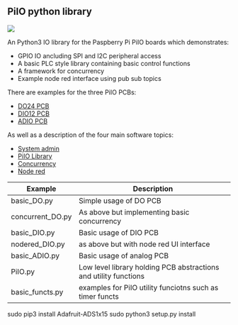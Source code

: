 ## PiIO python library

![](https://github.com/lawsonkeith/PiIO/raw/master/images/PhiSide.PNG)


An Python3 IO library for the Paspberry Pi PiIO boards which demonstrates:

* GPIO IO ancluding SPI and I2C peripheral access
* A basic PLC style library containing basic control functions
* A framework for concurrency
* Example node red interface using pub sub topics


There are examples for the three PiIO PCBs:

* [DO24 PCB](./Docs/Readme_DO24.md)
* [DIO12 PCB](./Docs/Readme_DIO12.md)
* [ADIO PCB](./Docs/Readme_ADIO.md)


As well as a description of the four main software topics:

* [System admin](./Docs/Readme_NodeRed.md)
* [PiIO Library](./Docs/Readme_PiIO.md)
* [Concurrency](./Docs/Readme_Concurrency.md)
* [Node red](./Docs/Readme_NodeRed.md)


Example | Description
--- | ---
basic_DO.py | Simple usage of DO PCB
concurrent_DO.py | As above but implementing basic concurrency 
basic_DIO.py | Basic usage of DIO PCB
nodered_DIO.py | as above but with node red UI interface
basic_ADIO.py | Basic usage of analog PCB
PiIO.py | Low level library holding PCB abstractions and utility functions
basic_functs.py | examples for PiIO utility funciotns such as timer functs
sudo pip3 install Adafruit-ADS1x15
sudo python3 setup.py install
